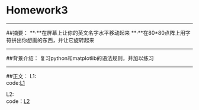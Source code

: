 # Homework3



---

##摘要：
**·**在屏幕上让你的英文名字水平移动起来
**·**在80*80点阵上用字符拼出你想画的东西，并让它旋转起来


---
##背景介绍：
复习python和matplotlib的语法规则，并加以练习

---
##正文：
L1:    
code:[L1](https://github.com/oohhooh/compuational_physics_N2014301020080/blob/master/3.py)
  
L2:     
code：[L2](https://github.com/oohhooh/compuational_physics_N2014301020080/blob/master/4.py)
